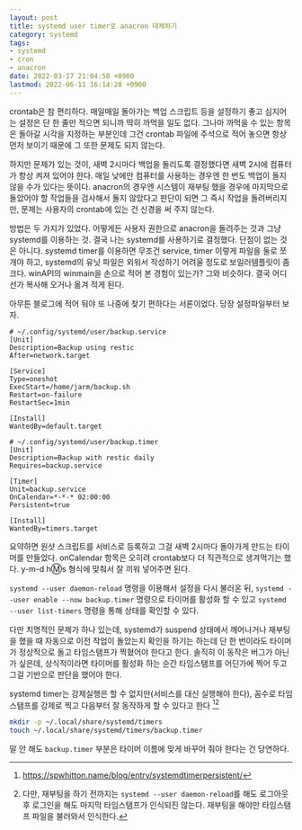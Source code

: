 ```yaml
---
layout: post
title: systemd user timer로 anacron 대체하기
category: systemd
tags:
- systemd
- cron
- anacron
date: 2022-03-17 21:04:58 +0900
lastmod: 2022-06-11 16:14:28 +0900
---
```


crontab은 참 편리하다. 매일매일 돌아가는 백업 스크립트 등을 설정하기 좋고 심지어는 설정은 단 한 줄만 적으면 되니까 딱히 까먹을 일도 없다. 그나마 까먹을 수 있는 항목은 돌아갈 시각을 지정하는 부분인데 그건 crontab 파일에 주석으로 적어 놓으면 항상 먼저 보이기 때문에 그 또한 문제도 되지 않는다.

하지만 문제가 있는 것이, 새벽 2시마다 백업을 돌리도록 결정했다면 새벽 2시에 컴퓨터가 항상 켜져 있어야 한다. 매일 낮에만 컴퓨터를 사용하는 경우엔 한 번도 백업이 돌지 않을 수가 있다는 뜻이다. anacron의 경우엔 시스템이 재부팅 했을 경우에 마지막으로 돌았어야 할 작업들을 검사해서 돌지 않았다고 판단이 되면 그 즉시 작업을 돌려버리지만, 문제는 사용자의 crontab에 있는 건 신경을 써 주지 않는다.

방법은 두 가지가 있었다. 어떻게든 사용자 권한으로 anacron을 돌려주는 것과 그냥 systemd를 이용하는 것. 결국 나는 systemd를 사용하기로 결정했다.
단점이 없는 것은 아니다. systemd timer를 이용하면 무조건 service, timer 이렇게 파일을 둘로 쪼개야 하고, systemd의 유닛 파일은 외워서 작성하기 어려울 정도로 보일러템플릿이 좀 크다. winAPI의 winmain을 손으로 적어 본 경험이 있는가? 그와 비슷하다. 결국 어디선가 복사해 오거나 옮겨 적게 된다.

아무튼 블로그에 적어 둬야 또 나중에 찾기 편하다는 서론이었다. 당장 설정파일부터 보자.

```systemd
# ~/.config/systemd/user/backup.service
[Unit]
Description=Backup using restic
After=network.target

[Service]
Type=oneshot
ExecStart=/home/jarm/backup.sh
Restart=on-failure
RestartSec=1min

[Install]
WantedBy=default.target
```

```systemd
# ~/.config/systemd/user/backup.timer
[Unit]
Description=Backup with restic daily
Requires=backup.service

[Timer]
Unit=backup.service
OnCalendar=*-*-* 02:00:00
Persistent=true

[Install]
WantedBy=timers.target
```

요약하면 원샷 스크립트를 서비스로 등록하고 그걸 새벽 2시마다 돌아가게 만드는 타이머를 만들었다. onCalendar 항목은 오히려 crontab보다 더 직관적으로 생겨먹기는 했다. y-m-d h:m:s 형식에 맞춰서 잘 끼워 넣어주면 된다.

`systemd --user daemon-reload` 명령을 이용해서 설정을 다시 불러온 뒤, `systemd --user enable --now backup.timer` 명령으로 타이머를 활성화 할 수 있고 `systemd --user list-timers` 명령을 통해 상태를 확인할 수 있다.

다만 치명적인 문제가 하나 있는데, systemd가 suspend 상태에서 깨어나거나 재부팅을 했을 때 자동으로 이전 작업이 돌았는지 확인을 하기는 하는데 단 한 번이라도 타이머가 정상적으로 돌고 타임스탬프가 찍혔어야 한다고 한다. 솔직히 이 동작은 버그가 아닌가 싶은데, 상식적이라면 타이머를 활성화 하는 순간 타임스탬프를 어딘가에 찍어 두고 그걸 기반으로 판단을 했어야 한다.

systemd timer는 강제실행은 할 수 없지만(서비스를 대신 실행해야 한다), 꼼수로 타임스탬프를 강제로 찍고 다음부터 잘 동작하게 할 수 있다고 한다 [^1][^2]

```sh
mkdir -p ~/.local/share/systemd/timers
touch ~/.local/share/systemd/timers/backup.timer
```

말 안 해도 `backup.timer` 부분은 타이머 이름에 맞게 바꾸어 줘야 한다는 건 당연하다.

[^1]: <https://spwhitton.name/blog/entry/systemdtimerpersistent/>
[^2]: 다만, 재부팅을 하기 전까지는 `systemd --user daemon-reload`를 해도 로그아웃 후 로그인을 해도 마지막 타임스탬프가 인식되진 않는다. 재부팅을 해야만 타임스탬프 파일을 불러와서 인식한다.
